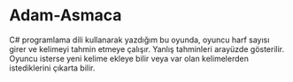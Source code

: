 # Adam-Asmaca

C# programlama dili kullanarak yazdığım bu oyunda, oyuncu harf sayısı girer ve kelimeyi tahmin etmeye çalışır. Yanlış tahminleri arayüzde gösterilir. Oyuncu isterse yeni kelime ekleye bilir veya var olan kelimelerden istediklerini çıkarta bilir.
